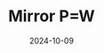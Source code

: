 ---
title: "Mirror P=W"
collection: talks
category: manuscripts
permalink: /talks/Mirror P=W
speaker: Xukun Zheng
excerpt: 'Mirror P=W'
date: '2024-10-09'
#venue: 'Journal 1'
# slidesurl: 'http://tea522.github.io/files/Huang pengfei--Higgs bundles_55-113.pdf'
# paperurl: 'http://tea522.github.io/files/Huang pengfei--Higgs bundles_1-54.pdf'
notes1url: 'http://tea522.github.io/files/MHS.pdf'
notes2url: 'http://tea522.github.io/files/Perverse shf.pdf'
notes3url: 'http://tea522.github.io/files/Defense.pdf'
# citation: 'Your Name, You. (2009). &quot;Paper Title Number 1.&quot; <i>Journal 1</i>. 1(1).'
---